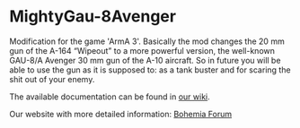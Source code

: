 # MightyGau-8Avenger
Modification for the game 'ArmA 3'. Basically the mod changes the 20 mm gun of the A-164 “Wipeout” to a more powerful version, the well-known GAU-8/A Avenger 30 mm gun of the A-10 aircraft. So in future you will be able to use the gun as it is supposed to: as a tank buster and for scaring the shit out of your enemy.

The available documentation can be found in [our wiki](https://github.com/ZabuzaW/MightyGau-8Avenger/wiki).

Our website with more detailed information: [Bohemia Forum](https://forums.bistudio.com/forums/topic/205808-the-mighty-gau-8-avenger-2017/)
